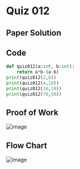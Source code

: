 # Quiz 012

## Paper Solution

## Code
```.py
def quiz012(a:int, b:int):
    return a*b-(a-b)
print(quiz012(2,6))
print(quiz012(4,10))
print(quiz012(10,10))
print(quiz012(70,50))
```

## Proof of Work
![image](https://github.com/user-attachments/assets/8e441364-fbe6-43e0-a730-b126c49ed70f)


## Flow Chart
![image](https://github.com/user-attachments/assets/b2bafe59-1719-455e-b155-710c437cb716)


